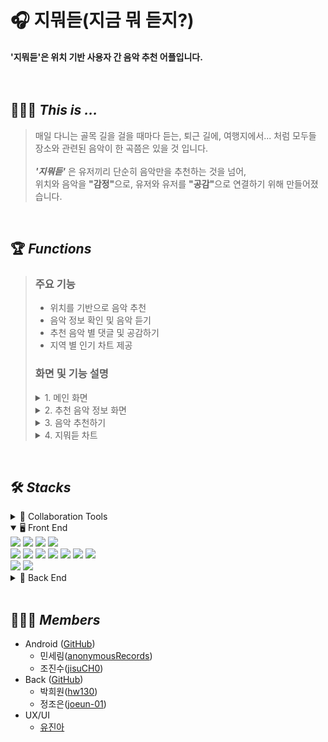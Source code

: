 # 🎧 지뭐듣(지금 뭐 듣지?)
#### '지뭐듣'은 위치 기반 사용자 간 음악 추천 어플입니다. <br><br><br>

## 🙋🏻‍♂️ <I>This is ...</I>
> 매일 다니는 골목 길을 걸을 때마다 듣는, 퇴근 길에, 여행지에서... 처럼 모두들 장소와 관련된 음악이 한 곡쯤은 있을 것 입니다.<br><br>
> <b><I>'지뭐듣'</I></b> 은 유저끼리 단순히 음악만을 추천하는 것을 넘어,  
> 위치와 음악을 <b>"감정"</b>으로, 유저와 유저를 <b>"공감"</b>으로 연결하기 위해 만들어졌습니다.

<br>

## 🏆 <I>Functions</I><br>

> ### 주요 기능
> * 위치를 기반으로 음악 추천<br>
> * 음악 정보 확인 및 음악 듣기<br>
> * 추천 음악 별 댓글 및 공감하기<br>
> * 지역 별 인기 차트 제공<br>
> ### 화면 및 기능 설명
> <details>
> <summary>1. 메인 화면</summary>
> <img src="https://user-images.githubusercontent.com/92194918/221408397-dd19e300-04d5-4979-80e2-f455bd79976e.gif" width="240"/><br>
> <ul> 
> <li><b>지도 위에 생성된 음악 핀을 통해 내 위치 주변에서 생성된 음악 정보를 확인할 수 있습니다.</b></li>
> <li>MainActivty에서 FusedLocation을 통해 5분 간격으로 사용자의 현재 위치 정보를 받아 ViewModel의 LiveData에 저장합니다.</li>
> <li>LiveData에 저장된 위치 정보를 Observer로 감지하여 저장된 위치정보를 기준으로 중심점을 설정하여 지도를 표시합니다.</li>
> <li>현재 위치에서 반경 5km 내에 생성 된 음악 핀 데이터를 Coroutine 통해 비동기적으로 가져옵니다.</li>
> </ul>
> </details>
> <details>
> <summary>2. 추천 음악 정보 화면</summary>
> <img src="https://user-images.githubusercontent.com/92194918/221409122-a93723d2-a67d-45e8-ae72-fd12e5a1b14a.gif" width="240">
> <img src="https://user-images.githubusercontent.com/92194918/221409319-3f15645a-815e-40f5-9d53-7316305259ec.gif" width="240"/>
> <img src="https://user-images.githubusercontent.com/92194918/227489505-3402322d-80a9-4c59-8521-cf711fea94a2.gif" width="240"><br>
> <ul>
> <li><b>지도 위에 생성된 음악 핀을 클릭하면 해당 장소에서 추천된 음악의 정보를 확인할 수 있습니다.</b></li>
> <li>'ReadMoreTextView' 라이브러리를 사용하여 사연이 2줄 이상일 경우 더보기 클릭 시 전체 텍스트가 표시되도록 구현했습니다.</li>
> <li>앨범 이미지의 유튜브 버튼을 클릭하면 해당 음악의 "가수 곡 제목"을 검색한 유튜브 화면으로 이동합니다.</li>
> <li>우측 상단의 북마크 아이콘은 해당 음악을 본인 생성한 것인지를 표시합니다.</li>
> <li>각 버튼에 대해 중복 클릭을 방지하고자 RxBidning을 적용하여 UI Event를 처리했습니다.</li>
> </ul>
> </details>
> <details>
> <summary>3. 음악 추천하기</summary>
> <img src="https://user-images.githubusercontent.com/92194918/221411387-e3c4104b-7729-4e47-bf41-35e0b7a12249.gif" width="240">
> <img src="https://user-images.githubusercontent.com/92194918/221411240-71db16af-92db-4bc4-9e54-ee71f23884e5.gif" width="240">
> <img src="https://user-images.githubusercontent.com/92194918/221411662-3435fe31-6919-42c4-bbb7-fd782c771798.gif" width="240">
> <img src="https://user-images.githubusercontent.com/92194918/221412025-374e2740-3d11-49cc-891f-8fe732f10c2f.gif" width="240"/><br>
> <ul>
> <li><b>장소 선택부터 사연 입력까지 음악 추천하기 기능의 일련의 과정입니다.</b></li>
> <li>'다른 위치에서 추천하기' 클릭 시 첫 번째 화면부터 시작하며 현재 위치에서 추천하기 시 두 번째 화면에서 시작하게 됩니다.</li>
> <li>Fragment 전환 이후에도 추천 위치, 선택한 음악의 데이터를 보존하기 위해 'activityViewModels'를 사용하여 데이터를 유지하도록 했습니다. </li>
> <li>음악 검색화면에서 음악 데이터는 'ManiaDB API'를 사용하여 음악 정보를 가져옵니다.</li>
> </ul>
> </details>
> <details>
> <summary>4. 지뭐듣 차트</summary>
> <img src="https://user-images.githubusercontent.com/92194918/227487073-9658615a-d918-4bc9-bd8c-2430acfa568b.gif" width="240"/>
> <img src="https://user-images.githubusercontent.com/92194918/221413642-fb41f8da-7f7d-4456-ad68-9fdee9f007eb.png" width="240"/><br>
> <ul> 
> <li><b>사용자의 현재 위치(행정구역)를 기준으로 해당 지역에서 공감을 많이 받은 상위 10개의 음악을 표시합니다.</b></li>
> </ul>
> </details>

<br>

## 🛠️ <I>Stacks</I>
<details>
  <summary>🤝  Collaboration Tools</summary>
  <img src="https://img.shields.io/badge/github-181717?style=for-the-badge&logo=github&logoColor=white">
  <img src="https://img.shields.io/badge/Notion-000000?style=for-the-badge&logo=notion&logoColor=white">
  <img src="https://img.shields.io/badge/Figma-F24E1E?style=for-the-badge&logo=figma&logoColor=white">
  <img src="https://img.shields.io/badge/Discord-5865F2?style=for-the-badge&logo=discord&logoColor=white">

  <img src="https://img.shields.io/badge/Swagger-85EA2D?style=for-the-badge&logo=swagger&logoColor=black">
  <img src="https://img.shields.io/badge/Postman-FF6C37?style=for-the-badge&logo=postman&logoColor=white">
</details>
<details open>
  <summary>🖥️  Front End</summary>
  <img src="https://img.shields.io/badge/Android-3DDC84?style=for-the-badge&logo=Android&logoColor=white">
  <img src="https://img.shields.io/badge/Kotlin-7F52FF?style=for-the-badge&logo=Kotlin&logoColor=white">
  <img src="https://img.shields.io/badge/Mac-FFFFFF?style=for-the-badge&logo=apple&logoColor=black">
  <img src="https://img.shields.io/badge/Windows-0078D6?style=for-the-badge&logo=windows&logoColor=white">
  <br>
  <img src="https://img.shields.io/badge/Jetpack AAC-FF0000?style=for-the-badge&logo=&logoColor=white">
  <img src="https://img.shields.io/badge/MVVM-0F9D58?style=for-the-badge&logo=&logoColor=white">
  <img src="https://img.shields.io/badge/Coroutine-0F9D58?style=for-the-badge&logo=&logoColor=white">
  <img src="https://img.shields.io/badge/RxBinding-B7178C?style=for-the-badge&logo=ReactiveX&logoColor=white">
  <img src="https://img.shields.io/badge/Retrofit-3E4348?style=for-the-badge&logo=Square&logoColor=white">
  <img src="https://img.shields.io/badge/OkHttp-3E4348?style=for-the-badge&logo=Square&logoColor=white">
  <img src="https://img.shields.io/badge/Glide4-008ED2?style=for-the-badge&logo=&logoColor=white">
    <br>
  <img src="https://img.shields.io/badge/Google Maps-4285F4?style=for-the-badge&logo=googlemaps&logoColor=white">
  <img src="https://img.shields.io/badge/Mania DB-FF3366?style=for-the-badge&logo=music&logoColor=white">
</details>
<details>
  <summary>💾  Back End</summary>
  <img src="https://img.shields.io/badge/IntelliJ-000000?style=for-the-badge&logo=intellijidea&logoColor=white">
  <img src="https://img.shields.io/badge/Spring-6DB33F?style=for-the-badge&logo=spring&logoColor=white">
  <img src="https://img.shields.io/badge/Java-FFFFFF?style=for-the-badge&logo=openjdk&logoColor=red">
  <img src="https://img.shields.io/badge/Mac-FFFFFF?style=for-the-badge&logo=apple&logoColor=black">
  <img src="https://img.shields.io/badge/Windows-0078D6?style=for-the-badge&logo=windows&logoColor=white">
  <br>
  <img src="https://img.shields.io/badge/MySQL-4479A1?style=for-the-badge&logo=mysql&logoColor=white">
  <img src="https://img.shields.io/badge/AWS-232F3E?style=for-the-badge&logo=amazonaws&logoColor=white">
  <img src="https://img.shields.io/badge/Swagger-85EA2D?style=for-the-badge&logo=swagger&logoColor=black">
  <img src="https://img.shields.io/badge/MVC-0F9D58?style=for-the-badge&logo=&logoColor=white">
</details>

<br>

## 👩‍👩‍👦 <I>Members</I>
* Android ([GitHub](https://github.com/GMD-music-recommend-app/GMD-FE))
  + 민세림([anonymousRecords](https://github.com/anonymousRecords))
  + 조진수([jisuCH0](https://github.com/jinsuCH0/))
* Back ([GitHub](https://github.com/GMD-music-recommend-app/GMD-BE))
  + 박희원([hw130](https://github.com/hw130))
  + 정조은([joeun-01](https://github.com/joeun-01))
* UX/UI
  + [유진아](mailto:jinahyu210@gachon.ac.kr)
